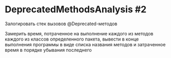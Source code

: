 # DeprecatedMethodsAnalysis #2
Залогировать стек вызовов @Deprecated-методов

Замерить время, потраченное на выполнение каждого из методов каждого из классов определенного пакета, 
вывести в конце выполнения программы в виде списка названия методов 
и затраченное время в порядке убывания последнего
